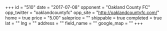 +++
id = "510"
date = "2017-07-08"
opponent = "Oakland County FC"
opp_twitter = "oaklandcountyfc"
opp_site = "http://oaklandcountyfc.com/"
home = true
price = "5.00"
saleprice = ""
shippable = true
completed = true
lat = ""
lng = ""
address = ""
field_name = ""
google_map = ""
+++
